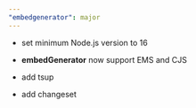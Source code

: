 ```yaml
---
"embedgenerator": major
---
```


- set minimum Node.js version to 16

- **embedGenerator** now support EMS and CJS

- add tsup
- add changeset
